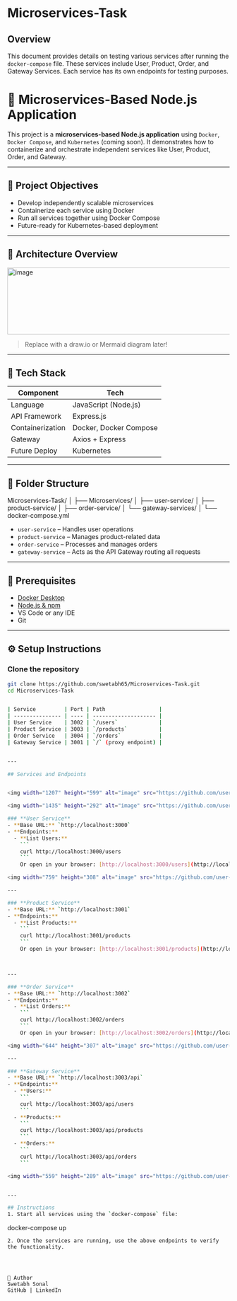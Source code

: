 # Microservices-Task

## Overview
This document provides details on testing various services after running the `docker-compose` file. These services include User, Product, Order, and Gateway Services. Each service has its own endpoints for testing purposes.


# 🧩 Microservices-Based Node.js Application

This project is a **microservices-based Node.js application** using `Docker`, `Docker Compose`, and `Kubernetes` (coming soon). It demonstrates how to containerize and orchestrate independent services like User, Product, Order, and Gateway.

---

## 📌 Project Objectives

- Develop independently scalable microservices
- Containerize each service using Docker
- Run all services together using Docker Compose
- Future-ready for Kubernetes-based deployment

---

## 🧱 Architecture Overview

<img width="1070" height="151" alt="image" src="https://github.com/user-attachments/assets/75eec358-58f6-42bb-b324-ec3b06cba581" />


> Replace with a draw.io or Mermaid diagram later!

---

## 🚀 Tech Stack

| Component       | Tech                  |
|----------------|------------------------|
| Language        | JavaScript (Node.js)  |
| API Framework   | Express.js            |
| Containerization| Docker, Docker Compose|
| Gateway         | Axios + Express       |
| Future Deploy   | Kubernetes            |

---

## 📂 Folder Structure


Microservices-Task/
│
├── Microservices/
│ ├── user-service/
│ ├── product-service/
│ ├── order-service/
│ └── gateway-services/
│
└── docker-compose.yml

- `user-service` – Handles user operations
- `product-service` – Manages product-related data
- `order-service` – Processes and manages orders
- `gateway-service` – Acts as the API Gateway routing all requests



---

## 🧰 Prerequisites

- [Docker Desktop](https://www.docker.com/products/docker-desktop)
- [Node.js & npm](https://nodejs.org/)
- VS Code or any IDE
- Git

---

## ⚙️ Setup Instructions

### Clone the repository

```bash
git clone https://github.com/swetabh65/Microservices-Task.git
cd Microservices-Task


| Service         | Port | Path                 |
| --------------- | ---- | -------------------- |
| User Service    | 3002 | `/users`             |
| Product Service | 3003 | `/products`          |
| Order Service   | 3004 | `/orders`            |
| Gateway Service | 3001 | `/` (proxy endpoint) |


---

## Services and Endpoints


<img width="1207" height="599" alt="image" src="https://github.com/user-attachments/assets/eca8966b-ab07-4251-ab13-8ca2b706c3b6" />

<img width="1435" height="292" alt="image" src="https://github.com/user-attachments/assets/28242cb0-9f94-4b0d-ac33-198d47c4421e" />

### **User Service**
- **Base URL:** `http://localhost:3000`
- **Endpoints:**
  - **List Users:**  
    ```
    curl http://localhost:3000/users
    ```
    Or open in your browser: [http://localhost:3000/users](http://localhost:3000/users)

<img width="759" height="308" alt="image" src="https://github.com/user-attachments/assets/5e365bc0-3e1f-4906-8e02-1435babcd671" />

---

### **Product Service**
- **Base URL:** `http://localhost:3001`
- **Endpoints:**
  - **List Products:**  
    ```
    curl http://localhost:3001/products
    ```
    Or open in your browser: [http://localhost:3001/products](http://localhost:3001/products)



---

### **Order Service**
- **Base URL:** `http://localhost:3002`
- **Endpoints:**
  - **List Orders:**  
    ```
    curl http://localhost:3002/orders
    ```
    Or open in your browser: [http://localhost:3002/orders](http://localhost:3002/orders)

<img width="644" height="307" alt="image" src="https://github.com/user-attachments/assets/37374942-9502-4720-afe2-2d962577b32c" />

---

### **Gateway Service**
- **Base URL:** `http://localhost:3003/api`
- **Endpoints:**
  - **Users:**  
    ```
    curl http://localhost:3003/api/users
    ```
  - **Products:**  
    ```
    curl http://localhost:3003/api/products
    ```
  - **Orders:**  
    ```
    curl http://localhost:3003/api/orders
    ```

<img width="559" height="289" alt="image" src="https://github.com/user-attachments/assets/4eb62db2-330b-44b0-9876-c52fdbf9f828" />


---

## Instructions
1. Start all services using the `docker-compose` file:
   ```
   docker-compose up
   ```
2. Once the services are running, use the above endpoints to verify the functionality.




🙌 Author
Swetabh Sonal
GitHub | LinkedIn
